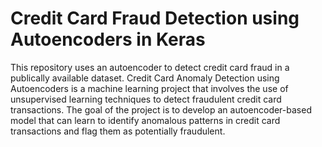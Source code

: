 # Credit Card Fraud Detection using Autoencoders in Keras
This repository uses an autoencoder to detect credit card fraud in a publically available dataset.
Credit Card Anomaly Detection using Autoencoders is a machine learning project that involves the use of unsupervised learning techniques to detect fraudulent credit card transactions. The goal of the project is to develop an autoencoder-based model that can learn to identify anomalous patterns in credit card transactions and flag them as potentially fraudulent.

